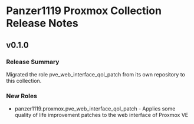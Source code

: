 # Panzer1119 Proxmox Collection Release Notes

<a id="v0-1-0"></a>
## v0\.1\.0

<a id="release-summary"></a>
### Release Summary

Migrated the role pve\_web\_interface\_qol\_patch from its own repository to this collection\.

<a id="new-roles"></a>
### New Roles

* panzer1119\.proxmox\.pve\_web\_interface\_qol\_patch \- Applies some quality of life improvement patches to the web interface of Proxmox VE
